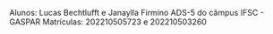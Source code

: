 Alunos: Lucas Bechtlufft e Janaylla Firmino 
ADS-5 do câmpus IFSC - GASPAR
Matrículas: 202210505723 e 202210503260
